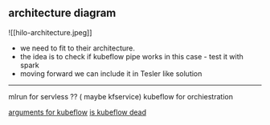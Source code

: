 ## architecture diagram
![[hilo-architecture.jpeg]]

* we need to fit to their architecture.
* the idea is to check if kubeflow pipe works in this case - test it with spark
* moving forward we can include it in Tesler like solution


-----------
mlrun for servless ?? ( maybe kfservice)
kubeflow for orchiestration

[arguments for kubeflow](https://medium.com/datasparq-technology/kubeflow-pros-and-cons-kubeflow-vs-airflow-vs-sagemaker-4942d7e7910a)
[is kubeflow dead](https://medium.com/mlops-community/is-kubeflow-dead-d82aadba14c0)


